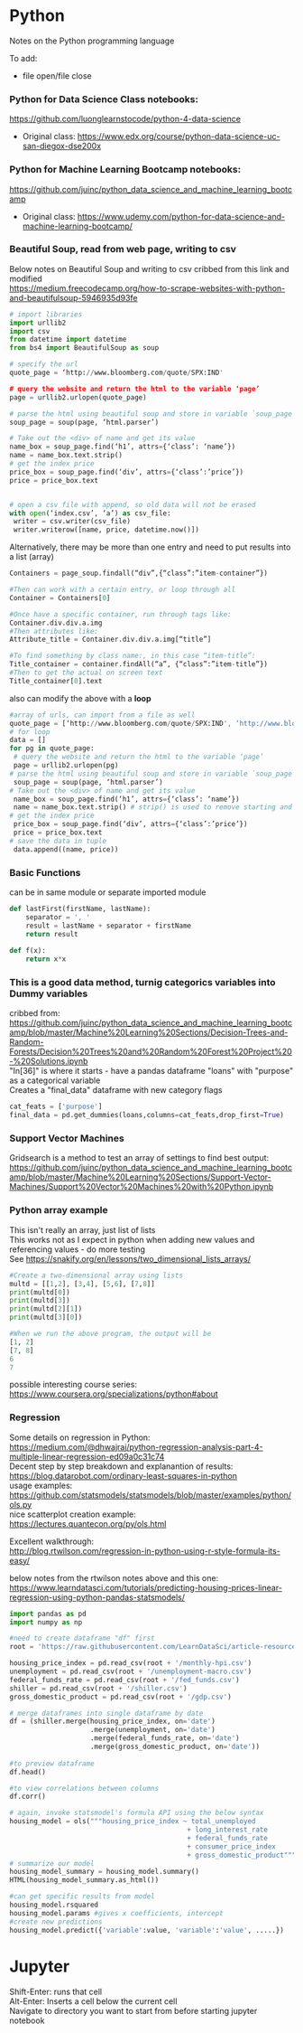 # Python
Notes on the Python programming language

To add:  
+ file open/file close

### Python for Data Science Class notebooks:  
https://github.com/luonglearnstocode/python-4-data-science  
 - Original class: https://www.edx.org/course/python-data-science-uc-san-diegox-dse200x  
### Python for Machine Learning Bootcamp notebooks:  
https://github.com/juinc/python_data_science_and_machine_learning_bootcamp  
 - Original class: https://www.udemy.com/python-for-data-science-and-machine-learning-bootcamp/  

### Beautiful Soup, read from web page, writing to csv  
Below notes on Beautiful Soup and writing to csv cribbed from this link and modified  
https://medium.freecodecamp.org/how-to-scrape-websites-with-python-and-beautifulsoup-5946935d93fe
```python
# import libraries
import urllib2
import csv
from datetime import datetime
from bs4 import BeautifulSoup as soup

# specify the url
quote_page = ‘http://www.bloomberg.com/quote/SPX:IND'

# query the website and return the html to the variable ‘page’
page = urllib2.urlopen(quote_page)

# parse the html using beautiful soup and store in variable `soup_page`
soup_page = soup(page, ‘html.parser’)

# Take out the <div> of name and get its value
name_box = soup_page.find(‘h1’, attrs={‘class’: ‘name’})
name = name_box.text.strip()
# get the index price
price_box = soup_page.find(‘div’, attrs={‘class’:’price’})
price = price_box.text


# open a csv file with append, so old data will not be erased
with open(‘index.csv’, ‘a’) as csv_file:
 writer = csv.writer(csv_file)
 writer.writerow([name, price, datetime.now()])
```
 
 Alternatively, there may be more than one entry and need to put results into a list (array)
 ``` python
Containers = page_soup.findall(“div”,{“class”:”item-container”})

#Then can work with a certain entry, or loop through all
Container = Containers[0]

#Once have a specific container, run through tags like:
Container.div.div.a.img
#Then attributes like:
Attribute_title = Container.div.div.a.img[“title”]

#To find something by class name:, in this case “item-title”:
Title_container = container.findAll(“a”, {“class”:”item-title”})
#Then to get the actual on screen text
Title_container[0].text
 ```
 
 also can modify the above with a **__loop__**
``` python
#array of urls, can import from a file as well
quote_page = [‘http://www.bloomberg.com/quote/SPX:IND', ‘http://www.bloomberg.com/quote/CCMP:IND']
# for loop
data = []
for pg in quote_page:
 # query the website and return the html to the variable ‘page’
 page = urllib2.urlopen(pg)
# parse the html using beautiful soup and store in variable `soup_page`
 soup_page = soup(page, ‘html.parser’)
# Take out the <div> of name and get its value
 name_box = soup_page.find(‘h1’, attrs={‘class’: ‘name’})
 name = name_box.text.strip() # strip() is used to remove starting and trailing
# get the index price
 price_box = soup_page.find(‘div’, attrs={‘class’:’price’})
 price = price_box.text
# save the data in tuple
 data.append((name, price))
```


### Basic Functions  
can be in same module or separate imported module
``` python
def lastFirst(firstName, lastName):
    separator = ', '
    result = lastName + separator + firstName
    return result
    
def f(x):
    return x*x
```

### This is a good data method, turnig categorics variables into Dummy variables  
cribbed from: https://github.com/juinc/python_data_science_and_machine_learning_bootcamp/blob/master/Machine%20Learning%20Sections/Decision-Trees-and-Random-Forests/Decision%20Trees%20and%20Random%20Forest%20Project%20-%20Solutions.ipynb  
"In[36]" is where it starts - have a pandas dataframe "loans" with "purpose" as a categorical variable  
Creates a "final_data" dataframe with new category flags  
``` python
cat_feats = ['purpose']
final_data = pd.get_dummies(loans,columns=cat_feats,drop_first=True)
```

### Support Vector Machines  
Gridsearch is a method to test an array of settings to find best output:  
https://github.com/juinc/python_data_science_and_machine_learning_bootcamp/blob/master/Machine%20Learning%20Sections/Support-Vector-Machines/Support%20Vector%20Machines%20with%20Python.ipynb  



### Python array example  
This isn't really an array, just list of lists  
This works not as I expect in python when adding new values and referencing values - do more testing  
See https://snakify.org/en/lessons/two_dimensional_lists_arrays/
``` python
#Create a two-dimensional array using lists
multd = [[1,2], [3,4], [5,6], [7,8]]
print(multd[0])
print(multd[3])
print(multd[2][1])
print(multd[3][0])

#When we run the above program, the output will be
[1, 2]
[7, 8]
6
7
```

possible interesting course series:  
https://www.coursera.org/specializations/python#about  

### Regression
Some details on regression in Python:  
https://medium.com/@dhwajraj/python-regression-analysis-part-4-multiple-linear-regression-ed09a0c31c74  
Decent step by step breakdown and explanantion of results:  
https://blog.datarobot.com/ordinary-least-squares-in-python  
usage examples:  
https://github.com/statsmodels/statsmodels/blob/master/examples/python/ols.py  
nice scatterplot creation example:  
https://lectures.quantecon.org/py/ols.html  

Excellent walkthrough:  
http://blog.rtwilson.com/regression-in-python-using-r-style-formula-its-easy/  

below notes from the rtwilson notes above and this one:  
https://www.learndatasci.com/tutorials/predicting-housing-prices-linear-regression-using-python-pandas-statsmodels/
``` python
import pandas as pd
import numpy as np

#need to create dataframe "df" first
root = 'https://raw.githubusercontent.com/LearnDataSci/article-resources/master/Housing%20Price%20Index%20Regression'

housing_price_index = pd.read_csv(root + '/monthly-hpi.csv')
unemployment = pd.read_csv(root + '/unemployment-macro.csv')
federal_funds_rate = pd.read_csv(root + '/fed_funds.csv')
shiller = pd.read_csv(root + '/shiller.csv')
gross_domestic_product = pd.read_csv(root + '/gdp.csv')

# merge dataframes into single dataframe by date
df = (shiller.merge(housing_price_index, on='date')
                    .merge(unemployment, on='date')
                    .merge(federal_funds_rate, on='date')
                    .merge(gross_domestic_product, on='date'))
                    
#to preview dataframe
df.head()

#to view correlations between columns
df.corr()

# again, invoke statsmodel's formula API using the below syntax
housing_model = ols("""housing_price_index ~ total_unemployed 
                                            + long_interest_rate 
                                            + federal_funds_rate
                                            + consumer_price_index 
                                            + gross_domestic_product""", data=df).fit()
# summarize our model
housing_model_summary = housing_model.summary()
HTML(housing_model_summary.as_html())

#can get specific results from model
housing_model.rsquared
housing_model.params #gives x coefficients, intercept
#create new predictions
housing_model.predict({'variable':value, 'variable':'value', .....})
```

# Jupyter   
Shift-Enter: runs that cell  
Alt-Enter: Inserts a cell below the current cell  
Navigate to directory you want to start from before starting jupyter notebook   


